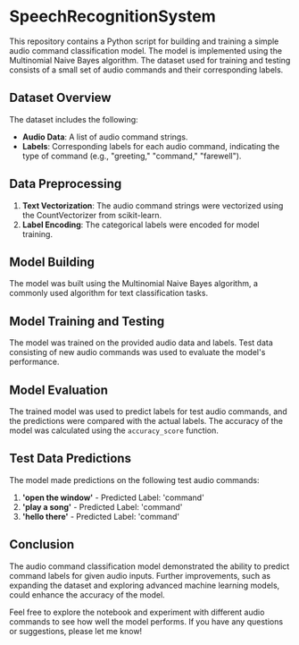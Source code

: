 # SpeechRecognitionSystem


This repository contains a Python script for building and training a simple audio command classification model. The model is implemented using the Multinomial Naive Bayes algorithm. The dataset used for training and testing consists of a small set of audio commands and their corresponding labels.

## Dataset Overview

The dataset includes the following:

- **Audio Data**: A list of audio command strings.
- **Labels**: Corresponding labels for each audio command, indicating the type of command (e.g., "greeting," "command," "farewell").

## Data Preprocessing

1. **Text Vectorization**: The audio command strings were vectorized using the CountVectorizer from scikit-learn.
2. **Label Encoding**: The categorical labels were encoded for model training.

## Model Building

The model was built using the Multinomial Naive Bayes algorithm, a commonly used algorithm for text classification tasks.

## Model Training and Testing

The model was trained on the provided audio data and labels. Test data consisting of new audio commands was used to evaluate the model's performance.

## Model Evaluation

The trained model was used to predict labels for test audio commands, and the predictions were compared with the actual labels. The accuracy of the model was calculated using the `accuracy_score` function.

## Test Data Predictions

The model made predictions on the following test audio commands:

1. **'open the window'** - Predicted Label: 'command'
2. **'play a song'** - Predicted Label: 'command'
3. **'hello there'** - Predicted Label: 'command'

## Conclusion

The audio command classification model demonstrated the ability to predict command labels for given audio inputs. Further improvements, such as expanding the dataset and exploring advanced machine learning models, could enhance the accuracy of the model.

Feel free to explore the notebook and experiment with different audio commands to see how well the model performs. If you have any questions or suggestions, please let me know!
